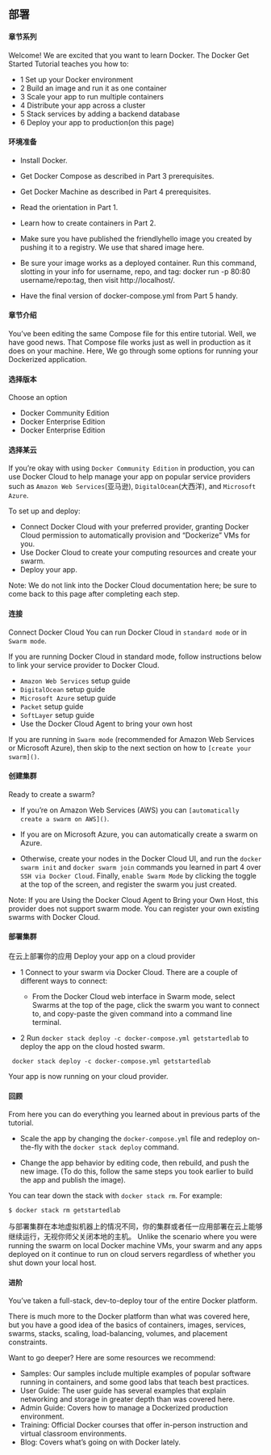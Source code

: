 ## 部署

#### 章节系列
Welcome! We are excited that you want to learn Docker. The Docker Get Started Tutorial teaches you how to:

- 1 Set up your Docker environment 
- 2 Build an image and run it as one container
- 3 Scale your app to run multiple containers
- 4 Distribute your app across a cluster
- 5 Stack services by adding a backend database
- 6 Deploy your app to production(on this page)

#### 环境准备
- Install Docker.
- Get Docker Compose as described in Part 3 prerequisites.
- Get Docker Machine as described in Part 4 prerequisites.
- Read the orientation in Part 1.
- Learn how to create containers in Part 2.

- Make sure you have published the friendlyhello image you created by pushing it to a registry. We use that shared image here.

- Be sure your image works as a deployed container. Run this command, slotting in your info for username, repo, and tag: docker run -p 80:80 username/repo:tag, then visit http://localhost/.

- Have the final version of docker-compose.yml from Part 5 handy.


#### 章节介绍
You’ve been editing the same Compose file for this entire tutorial. Well, we have good news. That Compose file works just as well in production as it does on your machine. Here, We go through some options for running your Dockerized application.

#### 选择版本
Choose an option
- Docker Community Edition
- Docker Enterprise Edition
- Docker Enterprise Edition

#### 选择某云
If you’re okay with using `Docker Community Edition` in production, you can use Docker Cloud to help manage your app on popular service providers such as `Amazon Web Services`(亚马逊), `DigitalOcean`(大西洋), and `Microsoft Azure`.

To set up and deploy:

- Connect Docker Cloud with your preferred provider, granting Docker Cloud permission to automatically provision and “Dockerize” VMs for you.
- Use Docker Cloud to create your computing resources and create your swarm.
- Deploy your app.

Note: We do not link into the Docker Cloud documentation here; be sure to come back to this page after completing each step.

#### 连接
Connect Docker Cloud
You can run Docker Cloud in `standard mode` or in `Swarm mode`.

If you are running Docker Cloud in standard mode, follow instructions below to link your service provider to Docker Cloud.

- `Amazon Web Services` setup guide
- `DigitalOcean` setup guide
- `Microsoft Azure` setup guide
- `Packet` setup guide
- `SoftLayer` setup guide
- Use the Docker Cloud Agent to bring your own host

If you are running in `Swarm mode` (recommended for Amazon Web Services or Microsoft Azure), then skip to the next section on how to `[create your swarm]()`.

#### 创建集群
Ready to create a swarm?

- If you’re on Amazon Web Services (AWS) you can `[automatically create a swarm on AWS]()`.

- If you are on Microsoft Azure, you can automatically create a swarm on Azure.

- Otherwise, create your nodes in the Docker Cloud UI, and run the `docker swarm init` and `docker swarm join` commands you learned in part 4 over `SSH via Docker Cloud`. Finally, `enable Swarm Mode` by clicking the toggle at the top of the screen, and register the  swarm you just created.

Note: If you are Using the Docker Cloud Agent to Bring your Own Host, this provider does not support swarm mode. You can register your own existing swarms with Docker Cloud.

#### 部署集群

在云上部署你的应用
Deploy your app on a cloud provider

- 1 Connect to your swarm via Docker Cloud. There are a couple of different ways to connect:

    - From the Docker Cloud web interface in Swarm mode, select Swarms at the top of the page, click the swarm you want to connect to, and copy-paste the given command into a command line terminal.

- 2 Run `docker stack deploy -c docker-compose.yml getstartedlab` to deploy the app on the cloud hosted swarm.
```
 docker stack deploy -c docker-compose.yml getstartedlab
```
Your app is now running on your cloud provider.


#### 回顾
From here you can do everything you learned about in previous parts of the tutorial.

- Scale the app by changing the `docker-compose.yml` file and redeploy on-the-fly with the `docker stack deploy` command.

- Change the app behavior by editing code, then rebuild, and push the new image. (To do this, follow the same steps you took earlier to build the app and publish the image).

You can tear down the stack with `docker stack rm`. For example:
```
$ docker stack rm getstartedlab
```
与部署集群在本地虚拟机器上的情况不同，你的集群或者任一应用部署在云上能够继续运行，无视你师父关闭本地的主机。
Unlike the scenario where you were running the swarm on local Docker machine VMs, your swarm and any apps deployed on it continue to run on cloud servers regardless of whether you shut down your local host.

#### 进阶
You’ve taken a full-stack, dev-to-deploy tour of the entire Docker platform.

There is much more to the Docker platform than what was covered here, but you have a good idea of the basics of containers, images, services, swarms, stacks, scaling, load-balancing, volumes, and placement constraints.

Want to go deeper? Here are some resources we recommend:

- Samples: Our samples include multiple examples of popular software running in containers, and some good labs that teach best practices.
- User Guide: The user guide has several examples that explain networking and storage in greater depth than was covered here.
- Admin Guide: Covers how to manage a Dockerized production environment.
- Training: Official Docker courses that offer in-person instruction and virtual classroom environments.
- Blog: Covers what’s going on with Docker lately.

